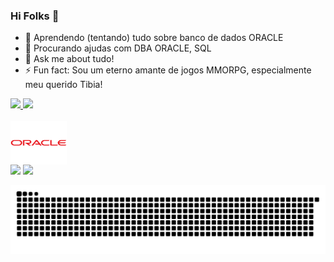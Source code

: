 ### Hi Folks 👋


- 📖 Aprendendo (tentando) tudo sobre banco de dados ORACLE
- 🤔 Procurando ajudas com DBA ORACLE, SQL
- 💬 Ask me about tudo!
- ⚡ Fun fact: Sou um eterno amante de jogos MMORPG, especialmente meu querido Tibia!

<div>
  <a href="https://github.com/guborges">
  <img height="180em" src="https://github-readme-stats.vercel.app/api?username=guborges&show_icons=true&theme=dark&include_all_commits=true&count_private=true"/>
  <img height="180em" src="https://github-readme-stats.vercel.app/api/top-langs/?username=guborges&layout=compact&langs_count=7&theme=dark"/>
</div>
<div style="display: inline_block"><br>
  <img align="center" alt="Gustavo-oracle" height="70" width="90" src="https://raw.githubusercontent.com/devicons/devicon/master/icons/oracle/oracle-original.svg">
</div>  

<div>
  <a href = "mailto:gustavoborges2@gmail.com"><img src="https://img.shields.io/badge/-Gmail-D14836?style=for-the-badge&logo=gmail&logoColor=white" target="_blank"></a>
  <a href="https://www.linkedin.com/in/gustavo-borges-54422270/" target="_blank"><img src="https://img.shields.io/badge/-LinkedIn-%230077B5?style=for-the-badge&logo=linkedin&logoColor=white" target="_blank"></a> 
</div>
  
  ![Snake animation](https://github.com/guborges/guborges/blob/output/github-contribution-grid-snake.svg)
  
